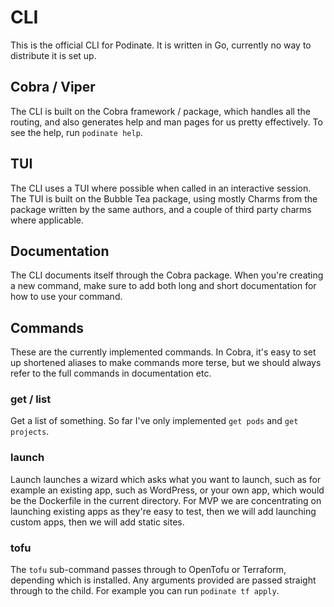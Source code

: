 # CLI 
This is the official CLI for Podinate. It is written in Go, currently no way to distribute it is set up. 

## Cobra / Viper
The CLI is built on the Cobra framework / package, which handles all the routing, and also generates help and man pages for us pretty effectively. To see the help, run `podinate help`. 

## TUI
The CLI uses a TUI where possible when called in an interactive session. The TUI is built on the Bubble Tea package, using mostly Charms from the package written by the same authors, and a couple of third party charms where applicable. 

## Documentation
The CLI documents itself through the Cobra package. When you're creating a new command, make sure to add both long and short documentation for how to use your command. 

## Commands
These are the currently implemented commands. In Cobra, it's easy to set up shortened aliases to make commands more terse, but we should always refer to the full commands in documentation etc. 

### get / list
Get a list of something. So far I've only implemented `get pods` and `get projects`.

### launch
Launch launches a wizard which asks what you want to launch, such as for example an existing app, such as WordPress, or your own app, which would be the Dockerfile in the current directory. For MVP we are concentrating on launching existing apps as they're easy to test, then we will add launching custom apps, then we will add static sites. 

### tofu
The `tofu` sub-command passes through to OpenTofu or Terraform, depending which is installed. Any arguments provided are passed straight through to the child. For example you can run `podinate tf apply`. 